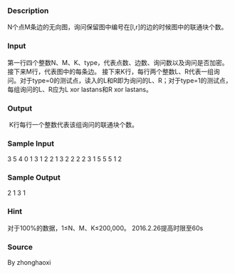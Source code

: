 
### Description
N个点M条边的无向图，询问保留图中编号在[l,r]的边的时候图中的联通块个数。

### Input
第一行四个整数N、M、K、type，代表点数、边数、询问数以及询问是否加密。
接下来M行，代表图中的每条边。
接下来K行，每行两个整数L、R代表一组询问。对于type=0的测试点，读入的L和R即为询问的L、R；对于type=1的测试点，每组询问的L、R应为L xor lastans和R xor lastans。

### Output
 K行每行一个整数代表该组询问的联通块个数。

### Sample Input
3 5 4 0
1 3
1 2
2 1
3 2
2 2
2 3
1 5
5 5
1 2

### Sample Output
2
1
3
1

### Hint
对于100%的数据，1≤N、M、K≤200,000。
2016.2.26提高时限至60s
### Source
By  zhonghaoxi